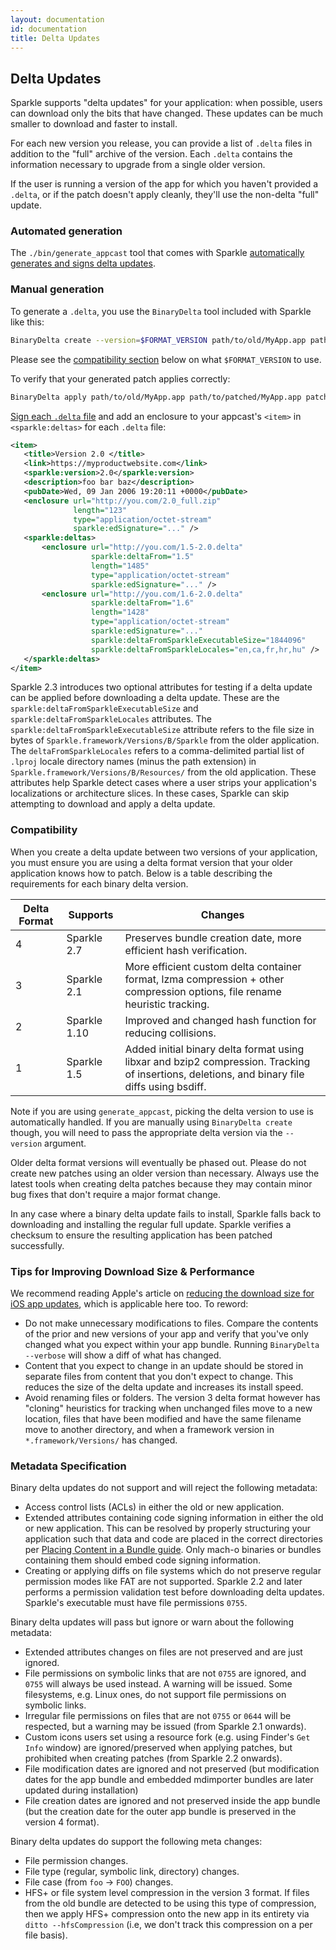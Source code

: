 ```yaml
---
layout: documentation
id: documentation
title: Delta Updates
---
```

## Delta Updates

Sparkle supports "delta updates" for your application: when possible, users can download only the bits that have changed. These updates can be much smaller to download and faster to install.

For each new version you release, you can provide a list of `.delta` files in addition to the "full" archive of the version. Each `.delta` contains the information necessary to upgrade from a single older version.

If the user is running a version of the app for which you haven't provided a `.delta`, or if the patch doesn't apply cleanly, they'll use the non-delta "full" update.

### Automated generation

The `./bin/generate_appcast` tool that comes with Sparkle [automatically generates and signs delta updates](/documentation/#5-publish-your-appcast).

### Manual generation

To generate a `.delta`, you use the `BinaryDelta` tool included with Sparkle like this:

```sh
BinaryDelta create --version=$FORMAT_VERSION path/to/old/MyApp.app path/to/new/MyApp.app patch.delta
```

Please see the [compatibility section](#compatibility) below on what `$FORMAT_VERSION` to use.

To verify that your generated patch applies correctly:

```sh
BinaryDelta apply path/to/old/MyApp.app path/to/patched/MyApp.app patch.delta
```

[Sign each `.delta` file](/documentation/#3-segue-for-security-concerns) and add an enclosure to your appcast's `<item>` in `<sparkle:deltas>` for each `.delta` file:

```xml
<item>
   <title>Version 2.0 </title>
   <link>https://myproductwebsite.com</link>
   <sparkle:version>2.0</sparkle:version>
   <description>foo bar baz</description>
   <pubDate>Wed, 09 Jan 2006 19:20:11 +0000</pubDate>
   <enclosure url="http://you.com/2.0_full.zip"
              length="123"
              type="application/octet-stream"
              sparkle:edSignature="..." />
   <sparkle:deltas>
       <enclosure url="http://you.com/1.5-2.0.delta"
                  sparkle:deltaFrom="1.5"
                  length="1485"
                  type="application/octet-stream"
                  sparkle:edSignature="..." />
       <enclosure url="http://you.com/1.6-2.0.delta"
                  sparkle:deltaFrom="1.6"
                  length="1428"
                  type="application/octet-stream"
                  sparkle:edSignature="..."
                  sparkle:deltaFromSparkleExecutableSize="1844096"
                  sparkle:deltaFromSparkleLocales="en,ca,fr,hr,hu" />
   </sparkle:deltas>
</item>
```

Sparkle 2.3 introduces two optional attributes for testing if a delta update can be applied before downloading a delta update. These are the `sparkle:deltaFromSparkleExecutableSize` and `sparkle:deltaFromSparkleLocales` attributes. The `sparkle:deltaFromSparkleExecutableSize` attribute refers to the file size in bytes of `Sparkle.framework/Versions/B/Sparkle` from the older application. The `deltaFromSparkleLocales` refers to a comma-delimited partial list of `.lproj` locale directory names (minus the path extension) in `Sparkle.framework/Versions/B/Resources/` from the old application. These attributes help Sparkle detect cases where a user strips your application's localizations or architecture slices. In these cases, Sparkle can skip attempting to download and apply a delta update.

### Compatibility

When you create a delta update between two versions of your application, you must ensure you are using a delta format version that your older application knows how to patch. Below is a table describing the requirements for each binary delta version.

| Delta Format   | Supports                      | Changes                                                                                        |
| --------------- | ----------------------------- | ---------------------------------------------------------------------------------------------------- |
| 4               | Sparkle 2.7                   | Preserves bundle creation date, more efficient hash verification. |
| 3               | Sparkle 2.1                   | More efficient custom delta container format, lzma compression + other compression options, file rename heuristic tracking. |
| 2               | Sparkle 1.10                  | Improved and changed hash function for reducing collisions.                                          |
| 1               | Sparkle 1.5                   | Added initial binary delta format using libxar and bzip2 compression. Tracking of insertions, deletions, and binary file diffs using bsdiff. |

Note if you are using `generate_appcast`, picking the delta version to use is automatically handled. If you are manually using `BinaryDelta create` though, you will need to pass the appropriate delta version via the `--version` argument.

Older delta format versions will eventually be phased out. Please do not create new patches using an older version than necessary. Always use the latest tools when creating delta patches because they may contain minor bug fixes that don't require a major format change.

In any case where a binary delta update fails to install, Sparkle falls back to downloading and installing the regular full update. Sparkle verifies a checksum to ensure the resulting application has been patched successfully.

### Tips for Improving Download Size & Performance

We recommend reading Apple's article on [reducing the download size for iOS app updates](https://developer.apple.com/library/content/qa/qa1779/_index.html), which is applicable here too. To reword:

* Do not make unnecessary modifications to files. Compare the contents of the prior and new versions of your app and verify that you've only changed what you expect within your app bundle. Running `BinaryDelta --verbose` will show a diff of what has changed.
* Content that you expect to change in an update should be stored in separate files from content that you don't expect to change. This reduces the size of the delta update and increases its install speed.
* Avoid renaming files or folders. The version 3 delta format however has "cloning" heuristics for tracking when unchanged files move to a new location, files that have been modified and have the same filename move to another directory, and when a framework version in `*.framework/Versions/` has changed.

### Metadata Specification

Binary delta updates do not support and will reject the following metadata:

* Access control lists (ACLs) in either the old or new application.
* Extended attributes containing code signing information in either the old or new application. This can be resolved by properly structuring your application such that data and code are placed in the correct directories per [Placing Content in a Bundle guide](https://developer.apple.com/documentation/bundleresources/placing_content_in_a_bundle). Only mach-o binaries or bundles containing them should embed code signing information.
* Creating or applying diffs on file systems which do not preserve regular permission modes like FAT are not supported. Sparkle 2.2 and later performs a permission validation test before downloading delta updates. Sparkle's executable must have file permissions `0755`.

Binary delta updates will pass but ignore or warn about the following metadata:

* Extended attributes changes on files are not preserved and are just ignored.
* File permissions on symbolic links that are not `0755` are ignored, and `0755` will always be used instead. A warning will be issued. Some filesystems, e.g. Linux ones, do not support file permissions on symbolic links.
* Irregular file permissions on files that are not `0755` or `0644` will be respected, but a warning may be issued (from Sparkle 2.1 onwards).
* Custom icons users set using a resource fork (e.g. using Finder's `Get Info` window) are ignored/preserved when applying patches, but prohibited when creating patches (from Sparkle 2.2 onwards).
* File modification dates are ignored and not preserved (but modification dates for the app bundle and embedded mdimporter bundles are later updated during installation)
* File creation dates are ignored and not preserved inside the app bundle (but the creation date for the outer app bundle is preserved in the version 4 format).

Binary delta updates do support the following meta changes:

* File permission changes.
* File type (regular, symbolic link, directory) changes.
* File case (from `foo` -> `FOO`) changes.
* HFS+ or file system level compression in the version 3 format. If files from the old bundle are detected to be using this type of compression, then we apply HFS+ compression onto the new app in its entirety via `ditto --hfsCompression` (i.e, we don't track this compression on a per file basis).
